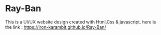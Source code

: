 # Ray-Ban
This is a UI/UX website design created with Html,Css & javascript. 
here is the link : https://iron-karambit.github.io/Ray-Ban/
